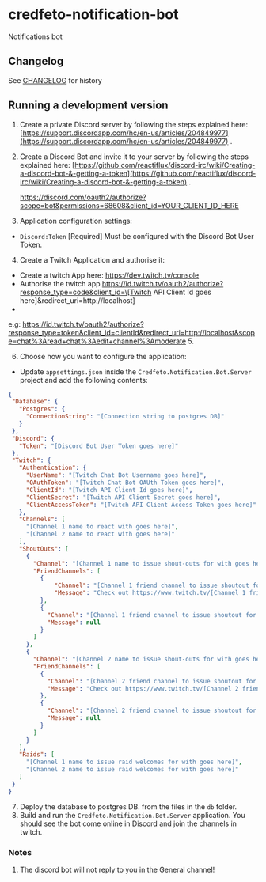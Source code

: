 # credfeto-notification-bot

Notifications bot

## Changelog

See [CHANGELOG](CHANGELOG.md) for history

## Running a development version

1. Create a private Discord server by following the steps explained
   here: [https://support.discordapp.com/hc/en-us/articles/204849977](https://support.discordapp.com/hc/en-us/articles/204849977)
   .

2. Create a Discord Bot and invite it to your server by following the steps explained
   here: [https://github.com/reactiflux/discord-irc/wiki/Creating-a-discord-bot-&-getting-a-token](https://github.com/reactiflux/discord-irc/wiki/Creating-a-discord-bot-&-getting-a-token)
   .

   https://discord.com/oauth2/authorize?scope=bot&permissions=68608&client_id=YOUR_CLIENT_ID_HERE

4. Application configuration settings:

* `Discord:Token` [Required] Must be configured with the Discord Bot User Token.

4. Create a Twitch Application and authorise it:

* Create a twitch App here: https://dev.twitch.tv/console
* Authorise the twitch app https://id.twitch.tv/oauth2/authorize?response_type=code&client_id=\[Twitch API Client Id
  goes here\]&redirect_uri=http://localhost]
*
e.g: https://id.twitch.tv/oauth2/authorize?response_type=token&client_id=clientId&redirect_uri=http://localhost&scope=chat%3Aread+chat%3Aedit+channel%3Amoderate
5.

6. Choose how you want to configure the application:

* Update `appsettings.json` inside the `Credfeto.Notification.Bot.Server` project and add the following contents:

 ```json
{
  "Database": {
    "Postgres": {
      "ConnectionString": "[Connection string to postgres DB]"
    }
  },
  "Discord": {
    "Token": "[Discord Bot User Token goes here]"
  },
  "Twitch": {
    "Authentication": {
      "UserName": "[Twitch Chat Bot Username goes here]",
      "OAuthToken": "[Twitch Chat Bot OAUth Token goes here]",
      "ClientId": "[Twitch API Client Id goes here]",
      "ClientSecret": "[Twitch API Client Secret goes here]",
      "ClientAccessToken": "[Twitch API Client Access Token goes here]"
    },
    "Channels": [
      "[Channel 1 name to react with goes here]",
      "[Channel 2 name to react with goes here]"
    ],
    "ShoutOuts": [
      {
        "Channel": "[Channel 1 name to issue shout-outs for with goes here]",
        "FriendChannels": [
          {
              "Channel": "[Channel 1 friend channel to issue shoutout for goes here - using custom shoutout format]",
              "Message": "Check out https://www.twitch.tv/[Channel 1 friend channel to issue shoutout for goes here] who streams wallpaper drying"
          },
          {
            "Channel": "[Channel 1 friend channel to issue shoutout for goes here - uses standard shoutout format]",
            "Message": null
          }
        ]
      },
      {
        "Channel": "[Channel 2 name to issue shout-outs for with goes here]",
        "FriendChannels": [
          {
            "Channel": "[Channel 2 friend channel to issue shoutout for goes here - using custom shoutout format]",
            "Message": "Check out https://www.twitch.tv/[Channel 2 friend channel to issue shoutout for goes here] who streams wallpaper drying"
          },
          {
            "Channel": "[Channel 2 friend channel to issue shoutout for goes here - uses standard shoutout format]",
            "Message": null
          }
        ]
      }
    ],
    "Raids": [
      "[Channel 1 name to issue raid welcomes for with goes here]",
      "[Channel 2 name to issue raid welcomes for with goes here]"
    ]
  }
}
```

7. Deploy the database to postgres DB. from the files in the `db` folder.
8. Build and run the `Credfeto.Notification.Bot.Server` application. You should see the bot come online in Discord and
   join the channels in twitch.

### Notes

1. The discord bot will not reply to you in the General channel!